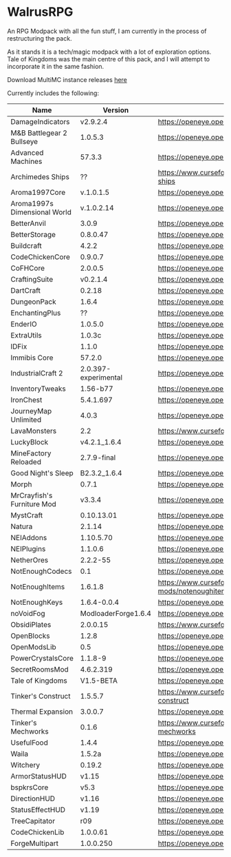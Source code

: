 # WalrusRPG
An RPG Modpack with all the fun stuff, I am currently in the process of restructuring the pack. 

As it stands it is a tech/magic modpack with a lot of exploration options. Tale of Kingdoms was the main centre of this pack, and I will attempt to incorporate it in the same fashion.

Download MultiMC instance releases [here](https://github.com/ProjectSynchro/WalrusRPG/releases) 

Currently includes the following:

| Name                         	| Version              	| Link                                                           	|
|------------------------------	|----------------------	|----------------------------------------------------------------	|
| DamageIndicators             	| v2.9.2.4             	| https://openeye.openmods.info/mod/damageindicatorsmod          	|
| M&B Battlegear 2 Bullseye    	| 1.0.5.3              	| https://openeye.openmods.info/mod/battlegear2                  	|
| Advanced Machines            	| 57.3.3               	| https://openeye.openmods.info/mod/advanced_machines            	|
| Archimedes Ships             	| ??                   	| https://www.curseforge.com/minecraft/mc-mods/archimedes-ships  	|
| Aroma1997Core                	| v.1.0.1.5            	| https://openeye.openmods.info/mod/aroma1997core                	|
| Aroma1997s Dimensional World 	| v.1.0.2.14           	| https://openeye.openmods.info/mod/aroma1997s%20dimension       	|
| BetterAnvil                  	| 3.0.9                	| https://openeye.openmods.info/mod/betteranvil/3.0.6            	|
| BetterStorage                	| 0.8.0.47             	| https://openeye.openmods.info/mod/betterstorage                	|
| Buildcraft                   	| 4.2.2                	| https://openeye.openmods.info/mod/buildcraftcore               	|
| CodeChickenCore              	| 0.9.0.7              	| https://openeye.openmods.info/mod/codechickencore              	|
| CoFHCore                     	| 2.0.0.5              	| https://openeye.openmods.info/mod/cofhcore                     	|
| CraftingSuite                	| v0.2.1.4             	| https://openeye.openmods.info/mod/craftingsuite                	|
| DartCraft                    	| 0.2.18               	| https://openeye.openmods.info/mod/dartcraft                    	|
| DungeonPack                  	| 1.6.4                	| https://openeye.openmods.info/mod/dungeonpack                  	|
| EnchantingPlus               	| ??                   	| https://openeye.openmods.info/mod/eplus                        	|
| EnderIO                      	| 1.0.5.0              	| https://openeye.openmods.info/mod/enderio                      	|
| ExtraUtils                   	| 1.0.3c               	| https://openeye.openmods.info/mod/extrautilities               	|
| IDFix                        	| 1.1.0                	| https://openeye.openmods.info/mod/idfix                        	|
| Immibis Core                 	| 57.2.0               	| https://openeye.openmods.info/mod/immibiscore                  	|
| IndustrialCraft 2            	| 2.0.397-experimental 	| https://openeye.openmods.info/mod/ic2                          	|
| InventoryTweaks              	| 1.56-b77             	| https://openeye.openmods.info/mod/inventorytweaks              	|
| IronChest                    	| 5.4.1.697            	| https://openeye.openmods.info/mod/ironchest                    	|
| JourneyMap Unlimited         	| 4.0.3                	| https://openeye.openmods.info/mod/journeymap                   	|
| LavaMonsters                 	| 2.2                  	| https://www.curseforge.com/minecraft/mc-mods/lava-monsters     	|
| LuckyBlock                   	| v4.2.1_1.6.4         	| https://openeye.openmods.info/mod/lucky                        	|
| MineFactory Reloaded         	| 2.7.9-final          	| https://openeye.openmods.info/mod/minefactoryreloaded          	|
| Good Night's Sleep           	| B2.3.2_1.6.4         	| https://openeye.openmods.info/mod/goodnightsleep               	|
| Morph                        	| 0.7.1                	| https://openeye.openmods.info/mod/morph                        	|
| MrCrayfish's Furniture Mod   	| v3.3.4               	| https://openeye.openmods.info/mod/cfm                          	|
| MystCraft                    	| 0.10.13.01           	| https://openeye.openmods.info/mod/mystcraft                    	|
| Natura                       	| 2.1.14               	| https://openeye.openmods.info/mod/natura                       	|
| NEIAddons                    	| 1.10.5.70            	| https://openeye.openmods.info/mod/neiaddons                    	|
| NEIPlugins                   	| 1.1.0.6              	| https://openeye.openmods.info/mod/neiplugins                   	|
| NetherOres                   	| 2.2.2-55             	| https://openeye.openmods.info/mod/mod_netherores               	|
| NotEnoughCodecs              	| 0.1                  	| https://openeye.openmods.info/mod/notenoughcodecs              	|
| NotEnoughItems               	| 1.6.1.8              	| https://www.curseforge.com/minecraft/mc-mods/notenoughitems    	|
| NotEnoughKeys                	| 1.6.4-0.0.4          	| https://openeye.openmods.info/mod/notenoughkeys                	|
| noVoidFog                    	| ModloaderForge1.6.4  	| https://openeye.openmods.info/mod/mod_novoidfog                	|
| ObsidiPlates                 	| 2.0.0.15             	| https://www.curseforge.com/minecraft/mc-mods/obsidiplates      	|
| OpenBlocks                   	| 1.2.8                	| https://openeye.openmods.info/mod/openblocks                   	|
| OpenModsLib                  	| 0.5                  	| https://openeye.openmods.info/mod/openmods                     	|
| PowerCrystalsCore            	| 1.1.8-9              	| https://openeye.openmods.info/mod/powercrystalscore            	|
| SecretRoomsMod               	| 4.6.2.319            	| https://openeye.openmods.info/mod/secretroomsmod               	|
| Tale of Kingdoms             	| V1.5-BETA            	| https://openeye.openmods.info/mod/taleofkingdoms               	|
| Tinker's Construct           	| 1.5.5.7              	| https://www.curseforge.com/minecraft/mc-mods/tinkers-construct 	|
| Thermal Expansion            	| 3.0.0.7              	| https://openeye.openmods.info/mod/thermalexpansion             	|
| Tinker's Mechworks           	| 0.1.6                	| https://www.curseforge.com/minecraft/mc-mods/tinkers-mechworks 	|
| UsefulFood                   	| 1.4.4                	| https://openeye.openmods.info/mod/usefulfood                   	|
| Waila                        	| 1.5.2a               	| https://openeye.openmods.info/mod/waila                        	|
| Witchery                     	| 0.19.2               	| https://openeye.openmods.info/mod/witchery                     	|
| ArmorStatusHUD               	| v1.15                	| https://openeye.openmods.info/mod/armorstatushud               	|
| bspkrsCore                   	| v5.3                 	| https://openeye.openmods.info/mod/bspkrscore                   	|
| DirectionHUD                 	| v1.16                	| https://openeye.openmods.info/mod/directionhud                 	|
| StatusEffectHUD              	| v1.19                	| https://openeye.openmods.info/mod/statuseffecthud              	|
| TreeCapitator                	| r09                  	| https://openeye.openmods.info/mod/treecapitator                	|
| CodeChickenLib               	| 1.0.0.61             	| https://openeye.openmods.info/mod/codechickenlib               	|
| ForgeMultipart               	| 1.0.0.250            	| https://openeye.openmods.info/mod/forgemultipart               	|
